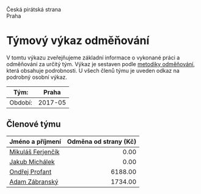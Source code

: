Česká pirátská strana  
Praha

Týmový výkaz odměňování
===========================

V tomtu výkazu zveřejňujeme základní informace o vykonané práci a odměňování
za určitý tým. Výkaz je sestaven podle [metodiky odměňování][metodika],
která obsahuje podrobnosti. U všech členů týmu je uveden odkaz na podrobný osobní výkaz.

Tým:                     | Praha
-----------------------  | --------------------
Období:                  | 2017-05

Členové týmu
--------------

| Jméno a příjmení                        |   Odměna od strany (Kč) |
|:----------------------------------------|------------------------:|
| [Mikuláš Ferjenčík](mikulas-ferjencik/) |                    0.00 |
| [Jakub Michálek](jakub-michalek/)       |                    0.00 |
| [Ondřej Profant](ondrej-profant/)       |                 6188.00 |
| [Adam Zábranský](adam-zabransky/)       |                 1734.00 |


[metodika]: https://redmine.pirati.cz/projects/po/wiki/Odmenovani
